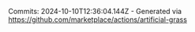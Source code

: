 Commits: 2024-10-10T12:36:04.144Z - Generated via https://github.com/marketplace/actions/artificial-grass
<br>
